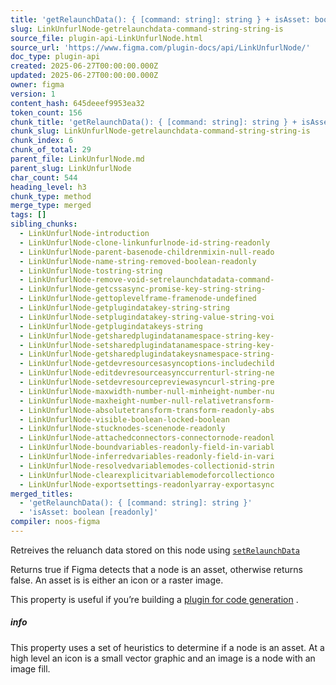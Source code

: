 ```yaml
---
title: 'getRelaunchData(): { [command: string]: string } + isAsset: boolean [readonly]'
slug: LinkUnfurlNode-getrelaunchdata-command-string-string-is
source_file: plugin-api-LinkUnfurlNode.html
source_url: 'https://www.figma.com/plugin-docs/api/LinkUnfurlNode/'
doc_type: plugin-api
created: 2025-06-27T00:00:00.000Z
updated: 2025-06-27T00:00:00.000Z
owner: figma
version: 1
content_hash: 645deeef9953ea32
token_count: 156
chunk_title: 'getRelaunchData(): { [command: string]: string } + isAsset: boolean [readonly]'
chunk_slug: LinkUnfurlNode-getrelaunchdata-command-string-string-is
chunk_index: 6
chunk_of_total: 29
parent_file: LinkUnfurlNode.md
parent_slug: LinkUnfurlNode
char_count: 544
heading_level: h3
chunk_type: method
merge_type: merged
tags: []
sibling_chunks:
  - LinkUnfurlNode-introduction
  - LinkUnfurlNode-clone-linkunfurlnode-id-string-readonly
  - LinkUnfurlNode-parent-basenode-childrenmixin-null-reado
  - LinkUnfurlNode-name-string-removed-boolean-readonly
  - LinkUnfurlNode-tostring-string
  - LinkUnfurlNode-remove-void-setrelaunchdatadata-command-
  - LinkUnfurlNode-getcssasync-promise-key-string-string-
  - LinkUnfurlNode-gettoplevelframe-framenode-undefined
  - LinkUnfurlNode-getplugindatakey-string-string
  - LinkUnfurlNode-setplugindatakey-string-value-string-voi
  - LinkUnfurlNode-getplugindatakeys-string
  - LinkUnfurlNode-getsharedplugindatanamespace-string-key-
  - LinkUnfurlNode-setsharedplugindatanamespace-string-key-
  - LinkUnfurlNode-getsharedplugindatakeysnamespace-string-
  - LinkUnfurlNode-getdevresourcesasyncoptions-includechild
  - LinkUnfurlNode-editdevresourceasynccurrenturl-string-ne
  - LinkUnfurlNode-setdevresourcepreviewasyncurl-string-pre
  - LinkUnfurlNode-maxwidth-number-null-minheight-number-nu
  - LinkUnfurlNode-maxheight-number-null-relativetransform-
  - LinkUnfurlNode-absolutetransform-transform-readonly-abs
  - LinkUnfurlNode-visible-boolean-locked-boolean
  - LinkUnfurlNode-stucknodes-scenenode-readonly
  - LinkUnfurlNode-attachedconnectors-connectornode-readonl
  - LinkUnfurlNode-boundvariables-readonly-field-in-variabl
  - LinkUnfurlNode-inferredvariables-readonly-field-in-vari
  - LinkUnfurlNode-resolvedvariablemodes-collectionid-strin
  - LinkUnfurlNode-clearexplicitvariablemodeforcollectionco
  - LinkUnfurlNode-exportsettings-readonlyarray-exportasync
merged_titles:
  - 'getRelaunchData(): { [command: string]: string }'
  - 'isAsset: boolean [readonly]'
compiler: noos-figma
---
```


Retreives the reluanch data stored on this node using [`setRelaunchData`](/plugin-docs/api/properties/nodes-setrelaunchdata/)

Returns true if Figma detects that a node is an asset, otherwise returns false. An asset is is either an icon or a raster image.

This property is useful if you’re building a [plugin for code generation](/plugin-docs/codegen-plugins/)
.

##### info

This property uses a set of heuristics to determine if a node is an asset. At a high level an icon is a small vector graphic and an image is a node with an image fill.

